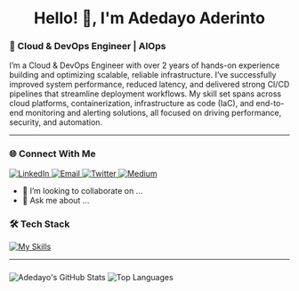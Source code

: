 <!-- Profile Header -->
<h1 align="center">Hello! 👋, I'm Adedayo Aderinto</h1>

<h3 align="left">🚀 Cloud & DevOps Engineer | AIOps </h3>

<p align="left">
  I’m a Cloud & DevOps Engineer with over 2 years of hands-on experience building and optimizing scalable, reliable infrastructure. I’ve successfully improved system performance, reduced latency, and delivered strong CI/CD pipelines that streamline deployment workflows. My skill set spans across cloud platforms, containerization, infrastructure as code (IaC), and end-to-end monitoring and alerting solutions, all focused on driving performance, security, and automation.
</p>

---

### 🌐 Connect With Me

<p align="left">
  <a href="https://www.linkedin.com/in/aderinto-adedayo-525a301a5" target="_blank">
    <img alt="LinkedIn" src="https://img.shields.io/badge/LinkedIn-blue?style=flat&logo=linkedin&logoColor=white"/>
  </a>
  <a href="mailto:aderintoadedayo@gmail.com" target="_blank">
    <img alt="Email" src="https://img.shields.io/badge/Email-D14836?style=flat&logo=gmail&logoColor=white"/>
  </a>
  <a href="https://twitter.com/i_amDayo" target="_blank">
    <img alt="Twitter" src="https://img.shields.io/badge/Twitter-1DA1F2?style=flat&logo=twitter&logoColor=white"/>
  </a>
  <a href="https://medium.com/@aderintoadedayo" target="_blank">
    <img alt="Medium" src="https://img.shields.io/badge/Medium-000000?style=flat&logo=medium&logoColor=white"/>
  </a>
</p>


- 👯 I’m looking to collaborate on ...
- 💬 Ask me about ...


### 🛠️ Tech Stack
[![My Skills](https://skillicons.dev/icons?i=js,html,css,aws,bash,linux,docker,kubernetes,terraform,vscode,ubuntu,git,github,gitlab,powerplatform)](https://skillicons.dev)

---
###
![Adedayo's GitHub Stats](https://github-readme-stats.vercel.app/api?username=iamDayoDev&show_icons=true&theme=tokyonight)
![Top Languages](https://github-readme-stats.vercel.app/api/top-langs/?username=iamDayoDev&layout=compact&theme=tokyonight)


###



